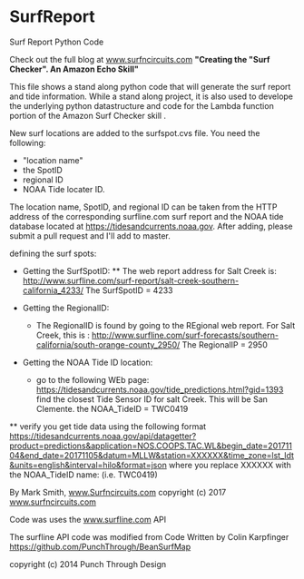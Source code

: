 # SurfReport
Surf Report Python Code

Check out the full blog at www.surfncircuits.com
**"Creating the "Surf Checker".  An Amazon Echo Skill"**

This file shows a stand along python code that will generate the surf report and tide information.   While a stand along project, it is also used to develope the underlying python datastructure and code for the Lambda function portion of the Amazon Surf Checker skill .         

New surf locations are added to the surfspot.cvs file.  You need the following:
* "location name"
* the SpotID
* regional ID
* NOAA Tide locater ID.    
 
The location name, SpotID, and regional ID can be taken from the HTTP address of the corresponding surfline.com surf report and the NOAA tide database located at https://tidesandcurrents.noaa.gov.  After adding, please submit a pull request and I'll add to master.   

defining the surf spots:

* Getting the SurfSpotID:
** The web report address for Salt Creek is: http://www.surfline.com/surf-report/salt-creek-southern-california_4233/
The SurfSpotID = 4233

* Getting the RegionalID:
  *  The RegionalID is found by going to the REgional web report.  For Salt Creek, this is :
http://www.surfline.com/surf-forecasts/southern-california/south-orange-county_2950/
The RegionalIP = 2950

* Getting the NOAA Tide ID location: 
  * go to the following WEb page:
 https://tidesandcurrents.noaa.gov/tide_predictions.html?gid=1393
find the closest Tide Sensor ID for salt Creek.   This will be San Clemente. 
the NOAA_TideID = TWC0419 

** verify you get tide data using the following format
 https://tidesandcurrents.noaa.gov/api/datagetter?product=predictions&application=NOS.COOPS.TAC.WL&begin_date=20171104&end_date=20171105&datum=MLLW&station=XXXXXX&time_zone=lst_ldt&units=english&interval=hilo&format=json 
   where you replace XXXXXX with the NOAA_TideID name: (i.e. TWC0419)
  
By Mark Smith, www.Surfncircuits.com
copyright (c) 2017 www.surfncircuits.com

Code was  uses the www.surfline.com API
 
The surfline API code was modified from 
Code Written by Colin Karpfinger
https://github.com/PunchThrough/BeanSurfMap

copyright (c) 2014 Punch Through Design

